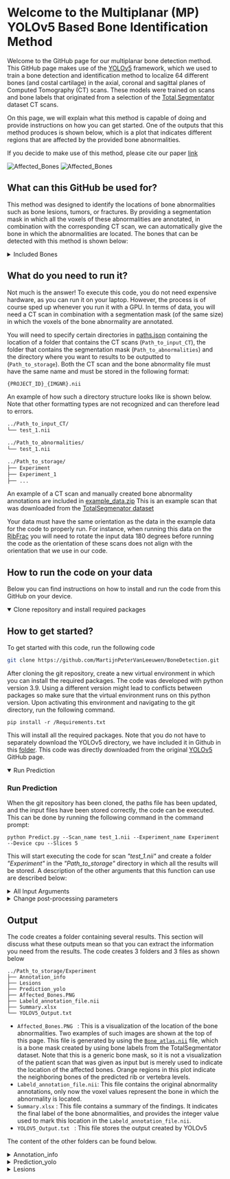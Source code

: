 # Welcome to the Multiplanar (MP) YOLOv5 Based Bone Identification Method
Welcome to the GitHub page for our multiplanar bone detection method. This GitHub page makes use of the [YOLOv5](https://github.com/ultralytics/yolov5) framework, which we used to train a bone detection and identification method to localize 64 different bones (and costal cartilage) in the axial, coronal and sagittal planes of Computed Tomography (CT) scans. These models were trained on scans and bone labels that originated from a selection of the [Total Segmentator](https://github.com/wasserth/TotalSegmentator) dataset CT scans. 

On this page, we will explain what this method is capable of doing and provide instructions on how you can get started. One of the outputs that this method produces is shown below, which is a plot that indicates different regions that are affected by the provided bone abnormalities.

 If you decide to make use of this method, please cite our paper [link]()

![Affected_Bones](https://github.com/user-attachments/assets/d931d1bb-9668-4da4-8730-1b7b68ec0f9e)
![Affected_Bones](https://github.com/user-attachments/assets/c0436b66-c9d5-4e7b-990b-056f6fc0c3de)

## What can this GitHub be used for? 
This method was designed to identify the locations of bone abnormalities such as bone lesions, tumors, or fractures. By providing a segmentation mask in which all the voxels of these abnormalities are annotated, in combination with the corresponding CT scan, we can automatically give the bone in which the abnormalities are located. The bones that can be detected with this method is shown below:

<details>
<summary> Included Bones </summary>

- Skull
- Spine $^1$
- Clavicula $^2$
- Scapula $^2$
- Humeri $^2$
- Ribs $^1$ $^2$
- Sternum
- Sacrum
- Hip 
- Femur $^2$ 
- Costal cartilage
  
$^1$: Makes a distinction between bone levels,
$^2$: Makes a distinction between left and right

For the ribs and the vertebrae, the method also provides the exact bone level in which the abnormality is located. However, the method is less precise when predicting an exact level, but is much better when estimating a range of 3 bone levels (predicted level + neighboring bone levels). We therefore also provide the option to return a range of bone labels for these methods.
</details>

## What do you need to run it? 
Not much is the answer! To execute this code, you do not need expensive hardware, as you can run it on your laptop. However, the process is of course sped up whenever you run it with a GPU. In terms of data, you will need a CT scan in combination with a segmentation mask (of the same size) in which the voxels of the bone abnormality are annotated.  

You will need to specify certain directories in [paths.json](https://github.com/MartijnPeterVanLeeuwen/BoneDetection/blob/main/paths.json) containing the location of a folder that contains the CT scans (```Path_to_input_CT```), the folder that contains the segmentation mask (```Path_to_abnormalities```) and the directory where you want to results to be outputted to (```Path_to_storage```). Both the CT scan and the bone abnormality file must have the same name and must be stored in the following format:
```sh
{PROJECT_ID}_{IMGNR}.nii
```
An example of how such a directory structure looks like is shown below. Note that other formatting types are not recognized and can therefore lead to errors. 

```sh
../Path_to_input_CT/
└── test_1.nii

../Path_to_abnormalities/
└── test_1.nii

../Path_to_storage/
├── Experiment 
├── Experiment_1
├── ...
```

An example of a CT scan and manually created bone abnormality annotations are included in [example_data.zip](https://github.com/MartijnPeterVanLeeuwen/BoneDetection/blob/main/example_data.zip) This is an example scan that was downloaded from the [TotalSegmenator dataset](https://zenodo.org/records/10047292)

Your data must have the same orientation as the data in the example data for the code to properly run. For instance, when running this data on the [RibFrac](https://ribfrac.grand-challenge.org/) you will need to rotate the input data 180 degrees before running the code as the orientation of these scans does not align with the orientation that we use in our code. 

## How to run the code on your data
Below you can find instructions on how to install and run the code from this GitHub on your device.
<details open>

<summary>Clone repository and install required packages </summary>

## How to get started? 
To get started with this code, run the following code
```sh
git clone https://github.com/MartijnPeterVanLeeuwen/BoneDetection.git
```
After cloning the git repository, create a new virtual environment in which you can install the required packages. The code was developed with python version 3.9. Using a different version might lead to conflicts between packages so make sure that the virtual environment runs on this python version. Upon activating this environment and navigating to the git directory, run the following command. 
```
pip install -r /Requirements.txt
```
This will install all the required packages. Note that you do not have to separately download the YOLOv5 directory, we have included it in Github in this [folder](https://github.com/MartijnPeterVanLeeuwen/BoneDetection/tree/main/utils/Model). This code was directly downloaded from the original [YOLOv5](https://github.com/ultralytics/yolov5) GitHub page.
</details>


<details open>

<summary> Run Prediction </summary>

### Run Prediction 
When the git repository has been cloned, the paths file has been updated, and the input files have been stored correctly, the code can be executed. This can be done by running the following command in the command prompt:
```
python Predict.py --Scan_name test_1.nii --Experiment_name Experiment --Device cpu --Slices 5
```
This will start executing the code for scan *"test_1.nii"* and create a folder *"Experiment"* in the *"Path_to_storage"* directory in which all the results will be stored. A description of the other arguments that this function can use are described below: 

<details>

<summary> All Input Arguments </summary>

- ``` --Scan_name ``` :  The name of the scan and the annotation file on which the code will be applied ``` (no Default)```
- ```--Label_name```: The name of the annotation file that contains the labeled bone abnormalities. If this argument is not explicitly called, the label file name is assumed to equal the scan file name (```Default= None```).
- ``` --Experiment_name ``` :  The name of the folder in which all the results will be stored (```Default= Experiment```)
- ``` --Device ``` :  CUDA device, i.e., '0' or '0,1,2,3' or 'cpu' (```Default= cpu```)
- ``` --Slices ``` :  Number of slices per plane on which you want to run the models (```Default= 3```)
- ``` --Rotate_input ``` :  Indicate the number of times the input should be rotated 90 degrees (```Default= 0```)
- ``` --Flip_input ``` : Indicate the axis of the input data that you would like to flip (```Default=False```)
- ``` --IoU ``` :  The maximum IoU used during inference given to the YOLOv5 model (```Default=0.75```)
- ``` --Minimal_TH ``` :  The minimal threshold for the bounding box predictions. Predictions below this threshold are removed (```Default=0.75```)
- ``` --Dont_save_prediction_images ```** : Indicate if you want to remove the prediction PNG images to reduce the memory usage (Action argument, ```Default=False```)
- ``` --No_inference ```** :  Indicate if you do not want to run inference (Action argument, ```Default=False```)
- ``` --Mute ```** :  Indicate if you want to mute the printing of statements during inference (Action argument, ```Default=False```)
- ``` --Remove_2D_bone_overview ```** :  Indicate if you do not want to create the "Affected_Bones.PNG" image  (Action argument, ```Default=False```)
- ```--Finalize_inference"```**: If you do not want to tweak any parameters, these parameters will remove all files that are not needed anymore. (Action argument, ```Default=False```)
- ``` --Switch_left_right```** : Indicate if you want to switch the orientation of left and right. (Action argument, ```Default=False```)
- ```--Mute_text_in_plot```** : Can be used to remove all plotting in the ```Affected_Bones.PNG``` (Action argument, ```Default=False```)
- ```--Reduce_labels```**: Removes the level of the vertebrae and rib labels in the ```Summary.xlsx``` file and gives all abnormalities in the spine and ribs a value of ```100``` and ```101``` in the  ```Labeld_annotation_file.nii```(Action argument, ```Default=False```)

** = To put these arguments in effect, simply add them as arguments to the input data

Note that if you run this code multiple times, it will create new folders called ```Experiment_x``` with x going up to 10 to prevent overwriting previous results. 
</details>

</details>

<details>

<summary>Change post-processing parameters </summary>

### Change prediction parameters without running inference
If you have already run the bone detection models but would like to change the post-processing parameters, such as ```--IoU ``` of ```--Minimal_TH ```, you can do so by adding the following inputs:
```
python Predict.py --Scan_name test_1.nii --Experiment_name Experiment --No_inference --IoU 0.5 --Minimal_TH 0.5

```
In this example, the results from the folder ```Experiment``` are used, only now an ```--IoU``` of ```0.5``` and ```--Minimal_TH```of ```0.5``` is used. Make sure that you use the correct ```--Experiment_name``` file. This is ofcourse not necessary, but it illustrates that you can rerun the code without needing to rerun all the predictions. 

</details>

## Output
The code creates a folder containing several results. This section will discuss what these outputs mean so that you can extract the information you need from the results. The code creates 3 folders and 3 files as shown below
```
../Path_to_storage/Experiment
├── Annotation_info
├── Lesions
├── Prediction_yolo
├── Affected_Bones.PNG
├── Labeld_annotation_file.nii
├── Summary.xlsx
└── YOLOV5_Output.txt

```
- ```Affected_Bones.PNG ``` : This is a visualization of the location of the bone abnormalities. Two examples of such images are shown at the top of this page. This file is generated by using the [```Bone_atlas.nii```](https://github.com/MartijnPeterVanLeeuwen/BoneDetection/blob/main/Bone_atlas.nii) file, which is a bone mask created by using bone labels from the TotalSegmentator dataset. Note that this is a generic bone mask, so it is not a visualization of the patient scan that was given as input but is merely used to indicate the location of the affected bones. Orange regions in this plot indicate the neighboring bones of the predicted rib or vertebra levels.
-  ```Labeld_annotation_file.nii```: This file contains the original abnormality annotations, only now the voxel values represent the bone in which the abnormality is located.
- ``` Summary.xlsx ``` : This file contains a summary of the findings. It indicates the final label of the bone abnormalities, and provides the integer value used to mark this location in the ```Labeld_annotation_file.nii```.
-  ```YOLOV5_Output.txt ``` : This file stores the output created by YOLOv5

The content of the other folders can be found below.
<details>

<summary>Annotation_info </summary>

### Annotation_info
```
../Annotation_info
├── Segmentation_masks─────────────────────├──Labels_Axial─────── ├── 1_1_-1_test_1_x_y_z.png
├── Lesion_centroids.json                  ├──Labels_Coronal      ├── 1_1_0_test_1_x_y_z.png
└── Transformed_Lesion_centroids.xlsx      └──Labels_Sagital      ├── 1_1_1_test_1_x_y_z.png
                                                                  ├── 2_1_-1_test_1_x_y_z.png
                                                                  ├── ...
```
- ```Lesion_centroids.json ``` : Centroid of each lesion in the annotation file after rotating and flipping.
- ```Transformed_Lesion_centroids.xlsx ``` :  Centroids of the lesions after applying scaling, rotation, and flipping (if necessary).  
- ```Segmentation_masks ``` : This folder contains images of the annotation masks of the bone abnormalities. These are used to determine what bounding box overlaps with the annotated bone abnormality.

The ground truth images are structured in a certain format:   ```1_1_-1_test_1_x_y_z.png``` The first number describes the lesion number, and the second shows the integer value that belongs to the annotation mask. The ```-1``` refers to the relative position of the slice to the centroid of the bone lesion. The  ```x```,  ```y```, and ```z``` values indicate the scaled coordinates of the annotation in the input scan.

</details>

<details>

<summary>Prediction_yolo </summary>

### Prediction_yolo
```
../Prediction_yolo
├── Axial ────── ├── labels────────────────────────├── 1_1_-1_test_1_x_y_z.txt
├── Coronal      ├── 1_1_-1_test_1_x_y_z.png       ├── 1_1_0_test_1_x_y_z.txt
└── Sagital      ├── 1_1_0_test_1_x_y_z.png        ├── 1_1_1_test_1_x_y_z.txt
                 ├── 1_1_1_test_1_x_y_z.png        ├── 2_1_-1_test_1_x_y_z.txt  
                 ├── 2_1_-1_test_1_x_y_z.png       ├── ...  
                 ├── ...
```  
This folder contains the raw YOLOv5 output, including the prediction images and the label files describing the bounding boxes' location and label. These outputs are included for each plane. If you do not want to have the PNG images stored, use the ``` --Dont_save_prediction_images ``` command when running the code.

</details>

<details>

<summary>Lesions </summary>

### Lesions
```
../Lesions
├── Lesion_1_1 ────── ├── Dataframe_Axial.xlsx
├── Lesion_2_1        ├── Dataframe_Coronal.xlsx
├── ...               └── Dataframe_Sagital.xlsx

```
This folder contains a separate folder for each lesion in the annotation file. These folders contain ```.xlsx``` files with the selected bone label for each input image, including the outputted probability by YOLOv5. This is done for all 3 planes.

</details>


